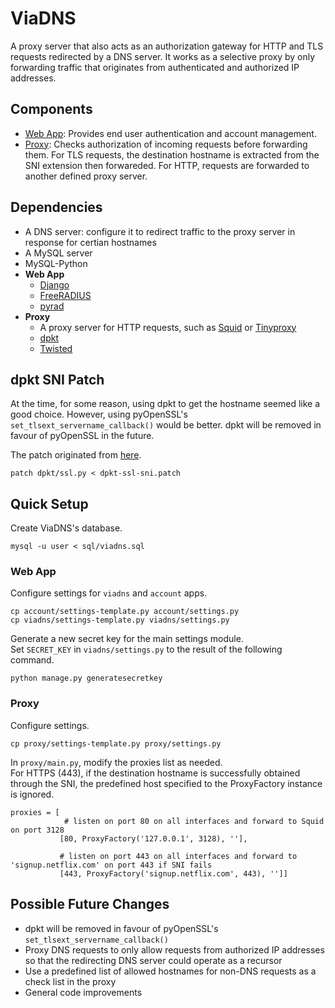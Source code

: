 # ViaDNS
A proxy server that also acts as an authorization gateway for HTTP and TLS requests redirected by a DNS server. It works as a selective proxy by only forwarding traffic that originates from authenticated and authorized IP addresses.

## Components
 * [Web App](https://github.com/kenji123/viadns/tree/master/viadns): Provides end user authentication and account management.
 * [Proxy](https://github.com/kenji123/viadns/tree/master/proxy): Checks authorization of incoming requests before forwarding them. For TLS requests, the destination hostname is extracted from the SNI extension then forwareded. For HTTP, requests are forwarded to another defined proxy server.

## Dependencies
 * A DNS server: configure it to redirect traffic to the proxy server in response for certian hostnames
 * A MySQL server
 * MySQL-Python
 * __Web App__
    * [Django](https://www.djangoproject.com/)
    * [FreeRADIUS](http://freeradius.org/)
    * [pyrad](https://pypi.python.org/pypi/pyrad)
 * __Proxy__
    * A proxy server for HTTP requests, such as [Squid](http://www.squid-cache.org/) or [Tinyproxy](https://banu.com/tinyproxy/)
    * [dpkt](https://code.google.com/p/dpkt/)
    * [Twisted](https://twistedmatrix.com/trac/)

## dpkt SNI Patch
At the time, for some reason, using dpkt to get the hostname seemed like a good choice. However, using pyOpenSSL's `set_tlsext_servername_callback()` would be better. dpkt will be removed in favour of pyOpenSSL in the future.

The patch originated from [here](https://code.google.com/p/dpkt/issues/detail?id=73).
```
patch dpkt/ssl.py < dpkt-ssl-sni.patch
```

## Quick Setup
Create ViaDNS's database.
```
mysql -u user < sql/viadns.sql
```

### Web App
Configure settings for `viadns` and `account` apps.
```
cp account/settings-template.py account/settings.py
cp viadns/settings-template.py viadns/settings.py
```

Generate a new secret key for the main settings module.  
Set `SECRET_KEY` in `viadns/settings.py` to the result of the following command.
```
python manage.py generatesecretkey
```

### Proxy
Configure settings.
```
cp proxy/settings-template.py proxy/settings.py
```

In `proxy/main.py`, modify the proxies list as needed.  
For HTTPS (443), if the destination hostname is successfully obtained through the SNI, the predefined host specified to the  ProxyFactory instance is ignored.
```
proxies = [
            # listen on port 80 on all interfaces and forward to Squid on port 3128
           [80, ProxyFactory('127.0.0.1', 3128), ''],
           
           # listen on port 443 on all interfaces and forward to 'signup.netflix.com' on port 443 if SNI fails
           [443, ProxyFactory('signup.netflix.com', 443), '']]
```

## Possible Future Changes
 * dpkt will be removed in favour of pyOpenSSL's `set_tlsext_servername_callback()`
 * Proxy DNS requests to only allow requests from authorized IP addresses so that the redirecting DNS server could operate as a recursor
 * Use a predefined list of allowed hostnames for non-DNS requests as a check list in the proxy
 * General code improvements
